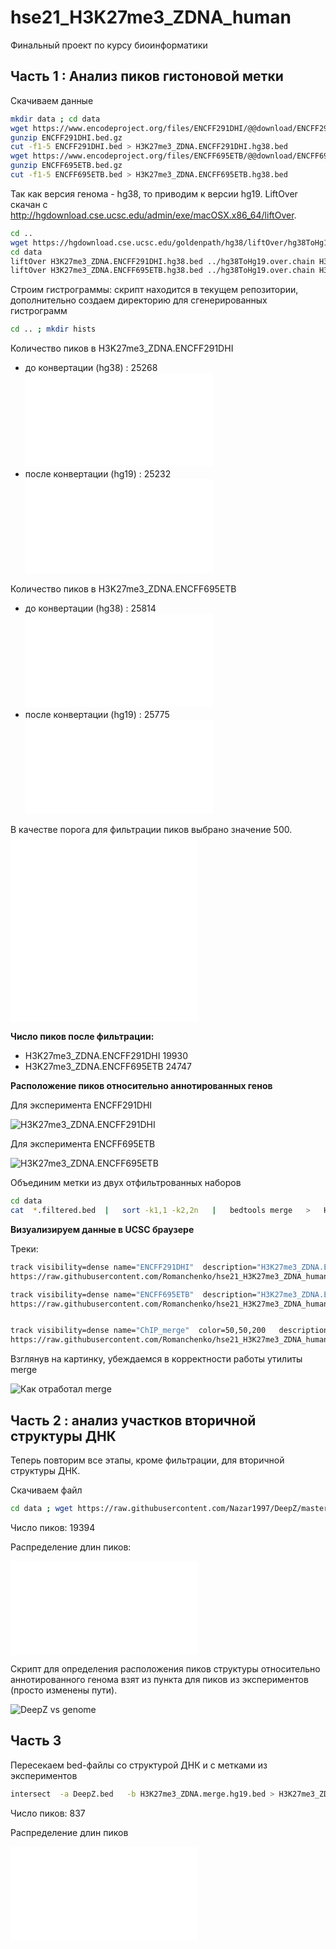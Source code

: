 # hse21_H3K27me3_ZDNA_human
Финальный проект по курсу биоинформатики
## Часть 1 : Анализ пиков гистоновой метки

Скачиваем данные
```bash
mkdir data ; cd data
wget https://www.encodeproject.org/files/ENCFF291DHI/@@download/ENCFF291DHI.bed.gz
gunzip ENCFF291DHI.bed.gz
cut -f1-5 ENCFF291DHI.bed > H3K27me3_ZDNA.ENCFF291DHI.hg38.bed
wget https://www.encodeproject.org/files/ENCFF695ETB/@@download/ENCFF695ETB.bed.gz
gunzip ENCFF695ETB.bed.gz
cut -f1-5 ENCFF695ETB.bed > H3K27me3_ZDNA.ENCFF695ETB.hg38.bed
```
Так как версия генома - hg38, то приводим к версии hg19. LiftOver скачан с http://hgdownload.cse.ucsc.edu/admin/exe/macOSX.x86_64/liftOver.
```bash
cd ..
wget https://hgdownload.cse.ucsc.edu/goldenpath/hg38/liftOver/hg38ToHg19.over.chain.gz; gunzip  hg38ToHg19.over.chain.gz 
cd data
liftOver H3K27me3_ZDNA.ENCFF291DHI.hg38.bed ../hg38ToHg19.over.chain H3K27me3_ZDNA.ENCFF291DHI.hg19.bed H3K27me3_ZDNA.ENCFF291DHI.unmapped.bed
liftOver H3K27me3_ZDNA.ENCFF695ETB.hg38.bed ../hg38ToHg19.over.chain H3K27me3_ZDNA.ENCFF695ETB.hg19.bed H3K27me3_ZDNA.ENCFF695ETB.unmapped.bed
```
Строим гистрограммы: скрипт находится в текущем репозитории, дополнительно создаем директорию для сгенерированных гистрограмм
```bash
cd .. ; mkdir hists
```
Количество пиков в H3K27me3_ZDNA.ENCFF291DHI
- до конвертации (hg38) : 25268 ![](hists/len_hist.H3K27me3_ZDNA.ENCFF291DHI.hg38.pdf)
- после конвертации (hg19) : 25232 ![](hists/len_hist.H3K27me3_ZDNA.ENCFF291DHI.hg19.pdf)

Количество пиков в H3K27me3_ZDNA.ENCFF695ETB
- до конвертации (hg38) : 25814 ![](hists/len_hist.H3K27me3_ZDNA.ENCFF695ETB.hg38.pdf)
- после конвертации (hg19) : 25775 ![](hists/len_hist.H3K27me3_ZDNA.ENCFF695ETB.hg19.pdf)

В качестве порога для фильтрации пиков выбрано значение 500.
![filter_peaks.H3K27me3_ZDNA.ENCFF291DHI](hists/filter_peaks.H3K27me3_ZDNA.ENCFF291DHI.hg19.filtered.hist.pdf)
![filter_peaks.H3K27me3_ZDNA.ENCFF291DHI](hists/filter_peaks.H3K27me3_ZDNA.ENCFF291DHI.hg19.init.hist.pdf)

**Число пиков после фильтрации:**
- H3K27me3_ZDNA.ENCFF291DHI 19930
- H3K27me3_ZDNA.ENCFF695ETB 24747

**Расположение пиков относительно аннотированных генов**

Для эксперимента ENCFF291DHI

![H3K27me3_ZDNA.ENCFF291DHI](pie-charts/chip_seeker.H3K27me3_ZDNA.ENCFF291DHI.hg19.filtered.plotAnnoPie.png)

Для эксперимента ENCFF695ETB

![H3K27me3_ZDNA.ENCFF695ETB](pie-charts/chip_seeker.H3K27me3_ZDNA.ENCFF695ETB.hg19.filtered.plotAnnoPie.png)

Объединим метки из двух отфильтрованных наборов
```bash
cd data
cat  *.filtered.bed  |   sort -k1,1 -k2,2n   |   bedtools merge   >   H3K27me3_ZDNA.merge.hg19.bed
```


**Визуализируем данные в UCSC браузере**

Треки:
```bash
track visibility=dense name="ENCFF291DHI"  description="H3K27me3_ZDNA.ENCFF291DHI.hg19.filtered.bed"
https://raw.githubusercontent.com/Romanchenko/hse21_H3K27me3_ZDNA_human/main/data/H3K27me3_ZDNA.ENCFF291DHI.hg19.filtered.bed

track visibility=dense name="ENCFF695ETB"  description="H3K27me3_ZDNA.ENCFF695ETB.hg19.filtered.bed"
https://raw.githubusercontent.com/Romanchenko/hse21_H3K27me3_ZDNA_human/main/data/H3K27me3_ZDNA.ENCFF695ETB.hg19.filtered.bed


track visibility=dense name="ChIP_merge"  color=50,50,200   description="H3K27me3_ZDNA.merge.hg19.bed"
https://raw.githubusercontent.com/Romanchenko/hse21_H3K27me3_ZDNA_human/main/data/H3K27me3_ZDNA.merge.hg19.bed
```

Взглянув на картинку, убеждаемся в корректности работы утилиты merge

![Как отработал merge](ucsc-images/merged-sanity-check.png)

## Часть 2 : анализ участков вторичной структуры ДНК

Теперь повторим все этапы, кроме фильтрации, для вторичной структуры ДНК.

Скачиваем файл
```bash
cd data ; wget https://raw.githubusercontent.com/Nazar1997/DeepZ/master/annotation/DeepZ.bed
```

Число пиков: 19394

Распределение длин пиков:

![DeepZ length hist](hists/len_hist.DeepZ.pdf)

Скрипт для определения расположения пиков структуры относительно аннотированного генома взят из пункта для пиков из экспериментов (просто изменены пути).

![DeepZ vs genome](pie-charts/chip_seeker.DeepZ.plotAnnoPie.png)

## Часть 3

Пересекаем bed-файлы со структурой ДНК и с метками из экспериментов
```bash
intersect  -a DeepZ.bed   -b H3K27me3_ZDNA.merge.hg19.bed > H3K27me3_ZDNA.intersect_with_DeepZ.bed
```
Число пиков: 837

Распределение длин пиков

![Length distribution for intersection](hists/len_hist.H3K27me3_ZDNA.intersect_with_DeepZ.pdf)


